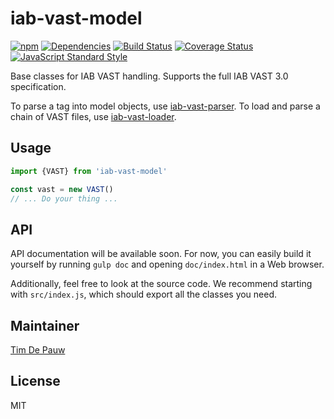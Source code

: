 # iab-vast-model

[![npm](https://img.shields.io/npm/v/iab-vast-model.svg)](https://www.npmjs.com/package/iab-vast-model) [![Dependencies](https://img.shields.io/david/zentrick/iab-vast-model.svg)](https://david-dm.org/zentrick/iab-vast-model) [![Build Status](https://img.shields.io/travis/zentrick/iab-vast-model/master.svg)](https://travis-ci.org/zentrick/iab-vast-model) [![Coverage Status](https://img.shields.io/coveralls/zentrick/iab-vast-model/master.svg)](https://coveralls.io/r/zentrick/iab-vast-model) [![JavaScript Standard Style](https://img.shields.io/badge/code%20style-standard-brightgreen.svg)](https://github.com/feross/standard)

Base classes for IAB VAST handling. Supports the full IAB VAST 3.0 specification.

To parse a tag into model objects, use
[iab-vast-parser](https://github.com/zentrick/iab-vast-parser).
To load and parse a chain of VAST files, use
[iab-vast-loader](https://github.com/zentrick/iab-vast-loader).

## Usage

```javascript
import {VAST} from 'iab-vast-model'

const vast = new VAST()
// ... Do your thing ...
```

## API

API documentation will be available soon. For now, you can easily build it
yourself by running `gulp doc` and opening `doc/index.html` in a Web browser.

Additionally, feel free to look at the source code. We recommend starting with
`src/index.js`, which should export all the classes you need.

## Maintainer

[Tim De Pauw](https://github.com/timdp)

## License

MIT
